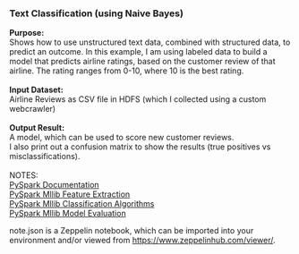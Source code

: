 <h3>Text Classification (using Naive Bayes)</h3>
<p>
<strong>Purpose:</strong>
<br>Shows how to use unstructured text data, combined with structured data, to predict an outcome. In this example, I am using labeled data to build a model that predicts airline ratings, based on the customer review of that airline. The rating ranges from 0-10, where 10 is the best rating.
<br>
<br><strong>Input Dataset:</strong> 
<br>Airline Reviews as CSV file in HDFS (which I collected using a custom webcrawler)
<br>
<br><strong>Output Result:</strong> 
<br>A model, which can be used to score new customer reviews. 
<br>I also print out a confusion matrix to show the results (true positives vs misclassifications).
<br>
<br>NOTES:
<br><a href="http://spark.apache.org/docs/latest/api/python/index.html" target="_blank">PySpark Documentation</a>
<br><a href="https://spark.apache.org/docs/latest/api/python/pyspark.mllib.html#module-pyspark.mllib.feature" target="_blank">PySpark Mllib Feature Extraction</a>
<br><a href="https://spark.apache.org/docs/latest/api/python/pyspark.mllib.html#module-pyspark.mllib.classification" target="_blank">PySpark Mllib Classification Algorithms</a>
<br><a href="http://spark.apache.org/docs/latest/api/python/pyspark.mllib.html#module-pyspark.mllib.evaluation" target="_blank">PySpark Mllib Model Evaluation</a>
</p>

note.json is a Zeppelin notebook, which can be imported into your environment and/or viewed from https://www.zeppelinhub.com/viewer/.

